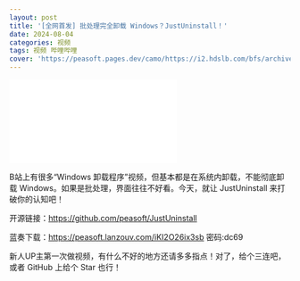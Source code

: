 ```yaml
---
layout: post
title: '[全网首发] 批处理完全卸载 Windows？JustUninstall！'
date: 2024-08-04
categories: 视频
tags: 视频 哔哩哔哩
cover: 'https://peasoft.pages.dev/camo/https://i2.hdslb.com/bfs/archive/a3470bb3908ce835403b2940828e6fd516f92103.jpg'
---
```


<iframe src="//player.bilibili.com/player.html?isOutside=true&aid=112904053458947&bvid=BV1woiweFECb&cid=500001638270799&p=1" scrolling="no" border="0" frameborder="no" framespacing="0" allowfullscreen="true"></iframe>

B站上有很多“Windows 卸载程序”视频，但基本都是在系统内卸载，不能彻底卸载 Windows。如果是批处理，界面往往不好看。今天，就让 JustUninstall 来打破你的认知吧！

开源链接：<https://github.com/peasoft/JustUninstall>

蓝奏下载：<https://peasoft.lanzouv.com/iKI2O26ix3sb> 密码:dc69

新人UP主第一次做视频，有什么不好的地方还请多多指点！对了，给个三连吧，或者 GitHub 上给个 Star 也行！
